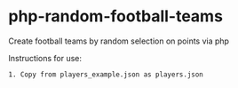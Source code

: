 # php-random-football-teams
Create football teams by random selection on points via php

Instructions for use:
```
1. Copy from players_example.json as players.json
```
